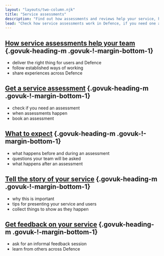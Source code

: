 ```yaml
---
layout: "layouts/two-column.njk"
title: "Service assessments"
description: "Find out how assessments and reviews help your service, how to book one in Defence and what to expect."
lead: "Check how service assessments work in Defence, if you need one and what to expect."
---
```


## [How service assessments help your team](/service-assessments/how-service-assessments-help-your-team) {.govuk-heading-m .govuk-!-margin-bottom-1}

- deliver the right thing for users and Defence
- follow established ways of working 
- share experiences across Defence

## [Get a service assessment](/service-assessments/get-a-service-assessment) {.govuk-heading-m .govuk-!-margin-bottom-1}

- check if you need an assessment
- when assessments happen
- book an assessment 


## [What to expect](/service-assessments/what-to-expect) {.govuk-heading-m .govuk-!-margin-bottom-1}

- what happens before and during an assessment 
- questions your team will be asked 
- what happens after an assessment

## [Tell the story of your service](/service-assessments/tell-the-story-of-your-service) {.govuk-heading-m .govuk-!-margin-bottom-1}

- why this is important 
- tips for presenting your service and users
- collect things to show as they happen

## [Get feedback on your service](/service-assessments/get-feedback-on-your-service) {.govuk-heading-m .govuk-!-margin-bottom-1}

- ask for an informal feedback session
- learn from others across Defence

<!-- 

## [Service assessment reports](/service-assessments/assessment-reports) {.govuk-heading-m .govuk-!-margin-bottom-1}

- a list of published reports
- check examples from other services 

-->
